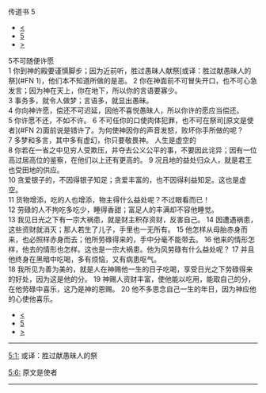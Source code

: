 ﻿





 传道书 5




* [<](bible/ECC04.md)
* [5](bible/ECC.md)
* [>](bible/ECC06.md)



 
5不可随便许愿  
1 你到神的殿要谨慎脚步；因为近前听，胜过愚昧人献祭[或译：胜过献愚昧人的祭](#FN
1)，他们本不知道所做的是恶。 
2 你在神面前不可冒失开口，也不可心急发言；因为神在天上，你在地下，所以你的言语要寡少。  
3 事务多，就令人做梦；言语多，就显出愚昧。  
4 你向神许愿，偿还不可迟延，因他不喜悦愚昧人，所以你许的愿应当偿还。 
5 你许愿不还，不如不许。 
6 不可任你的口使肉体犯罪，也不可在祭司[原文是使者](#FN
2)面前说是错许了。为何使神因你的声音发怒，败坏你手所做的呢？  
7 多梦和多言，其中多有虚幻，你只要敬畏神。 人生是虚空的  
8 你若在一省之中见穷人受欺压，并夺去公义公平的事，不要因此诧异；因有一位高过居高位的鉴察，在他们以上还有更高的。 
9 况且地的益处归众人，就是君王也受田地的供应。  
10 贪爱银子的，不因得银子知足；贪爱丰富的，也不因得利益知足。这也是虚空。  
11 货物增添，吃的人也增添，物主得什么益处呢？不过眼看而已！  
12 劳碌的人不拘吃多吃少，睡得香甜；富足人的丰满却不容他睡觉。  
13 我见日光之下有一宗大祸患，就是财主积存资财，反害自己。 
14 因遭遇祸患，这些资财就消灭；那人若生了儿子，手里也一无所有。 
15 他怎样从母胎赤身而来，也必照样赤身而去；他所劳碌得来的，手中分毫不能带去。 
16 他来的情形怎样，他去的情形也怎样。这也是一宗大祸患。他为风劳碌有什么益处呢？ 
17 并且他终身在黑暗中吃喝，多有烦恼，又有病患呕气。  
18 我所见为善为美的，就是人在神赐他一生的日子吃喝，享受日光之下劳碌得来的好处，因为这是他的分。 
19 神赐人资财丰富，使他能以吃用，能取自己的分，在他劳碌中喜乐，这乃是神的恩赐。 
20 他不多思念自己一生的年日，因为神应他的心使他喜乐。 
* [<](bible/ECC04.md)
* [5](bible/ECC.md)
* [>](bible/ECC06.md)





---


[5:1:](#V1)
或译：胜过献愚昧人的祭


[5:6:](#V6)
原文是使者




---









